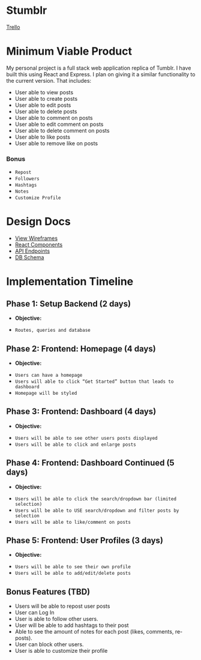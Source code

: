 # Stumblr

[Trello][trello]

[trello]: https://trello.com/b/tw4vAGgo/stumblr

# Minimum Viable Product

My personal project is a full stack web application replica of Tumblr. I have built this using React and Express. I plan on giving it a similar functionality to the current version. That includes:

* User able to view posts
* User able to create posts
* User able to edit posts
* User able to delete posts
* User able to comment on posts
* User able to edit comment on posts
* User able to delete comment on posts
* User able to like posts
* User able to remove like on posts

### Bonus
* `Repost`
* `Followers`
* `Hashtags`
* `Notes`
* `Customize Profile`

# Design Docs

* [View Wireframes](./wireframes)
* [React Components](./component_hierarchy.md)
* [API Endpoints](./api-endpoints.md)
* [DB Schema](./schema.md)


# Implementation Timeline

## Phase 1: Setup Backend (2 days)
* **Objective:**
- `Routes, queries and database`
## Phase 2: Frontend: Homepage (4 days)
* **Objective:**
- `Users can have a homepage`
- `Users will able to click “Get Started” button that leads to dashboard`
- `Homepage will be styled`
## Phase 3: Frontend: Dashboard (4 days)
* **Objective:**
- `Users will be able to see other users posts displayed`
- `Users will be able to click and enlarge posts`
## Phase 4: Frontend: Dashboard Continued (5 days)
* **Objective:**
- `Users will be able to click the search/dropdown bar (limited selection)`
- `Users will be able to USE search/dropdown and filter posts by selection`
- `Users will be able to like/comment on posts`
## Phase 5: Frontend: User Profiles (3 days)
* **Objective:**
- `Users will be able to see their own profile`
- `Users will be able to add/edit/delete posts`


## Bonus Features (TBD)
* Users will be able to repost user posts
* User can Log In
* User is able to follow other users.
* User will be able to add hashtags to their post
* Able to see the amount of notes for each post (likes, comments, re-posts).
* User can block other users.
* User is able to customize their profile

